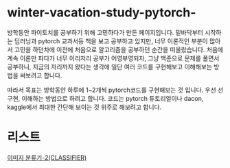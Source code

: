 # winter-vacation-study-pytorch-

방학동안 파이토치를 공부하기 위해 고민하다가 만든 페이지입니다. 밑바닥부터 시작하는 딥러닝과 pytorch 교과서등 책을 보고 공부하고 있지만, 너무 이론적인 부분이 많아서 고민을 하던차에 이전에 처음으로 알고리즘을 공부하던 순간을 떠올랐습니다. 처음에 계속 이론만 파다가 너무 이리저리 공부가 어영부영되자, 그냥 백준으로 문제를 풀면서 공부하니, 지금의 자리까지 왔다는 생각에 일단 여러 코드를 구현해보고 이해해보는 방법을 써보려고 합니다. 

따라서 목표는 방학동안 하루에 1~2개씩 pytorch코드를 구현해보는 것 입니다. 우선 선 구현, 이해하는 방법으로 하려고 합니다. 코드는 pytorch 튜토리얼이나 dacon, kaggle에서 최대한 간단해 보이는 것 위주로 해보려고 합니다.

# 리스트

[이미지 분류기-2(CLASSIFIER)](https://github.com/stockmanager1/winter-vacation-study-pytorch-/blob/main/23%EB%85%84%201%EC%9B%94%2017%EC%9D%BC/%EB%B6%84%EB%A5%98%EA%B8%B0(CLASSIFIER)_%ED%95%99%EC%8A%B5%ED%95%98%EA%B8%B0_4%ED%8A%B8.ipynb)

